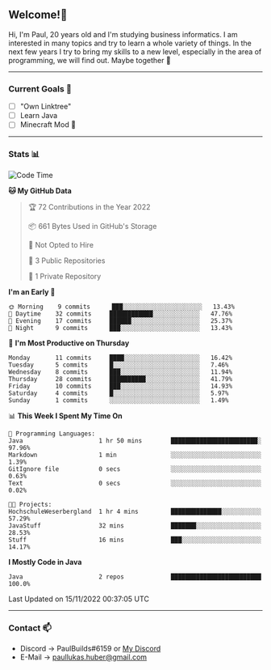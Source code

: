 ## Welcome!👋

Hi, I'm Paul, 20 years old and I'm studying business informatics. I am interested in many topics and try to learn a whole variety of things. In the next few years I try to bring my skills to a new level, especially in the area of programming, we will find out.
Maybe together 🤙

---
### Current Goals 🥅

- [ ] "Own Linktree"
- [ ] Learn Java
- [ ] Minecraft Mod 👀

---
### Stats 📊

<!--START_SECTION:waka-->
![Code Time](http://img.shields.io/badge/Code%20Time-42%20hrs%2027%20mins-blue)

**🐱 My GitHub Data** 

> 🏆 72 Contributions in the Year 2022
 > 
> 📦 661 Bytes Used in GitHub's Storage 
 > 
> 🚫 Not Opted to Hire
 > 
> 📜 3 Public Repositories 
 > 
> 🔑 1 Private Repository 
 > 
**I'm an Early 🐤** 

```text
🌞 Morning    9 commits      ███░░░░░░░░░░░░░░░░░░░░░░   13.43% 
🌆 Daytime    32 commits     ████████████░░░░░░░░░░░░░   47.76% 
🌃 Evening    17 commits     ██████░░░░░░░░░░░░░░░░░░░   25.37% 
🌙 Night      9 commits      ███░░░░░░░░░░░░░░░░░░░░░░   13.43%

```
📅 **I'm Most Productive on Thursday** 

```text
Monday       11 commits     ████░░░░░░░░░░░░░░░░░░░░░   16.42% 
Tuesday      5 commits      █░░░░░░░░░░░░░░░░░░░░░░░░   7.46% 
Wednesday    8 commits      ███░░░░░░░░░░░░░░░░░░░░░░   11.94% 
Thursday     28 commits     ██████████░░░░░░░░░░░░░░░   41.79% 
Friday       10 commits     ███░░░░░░░░░░░░░░░░░░░░░░   14.93% 
Saturday     4 commits      █░░░░░░░░░░░░░░░░░░░░░░░░   5.97% 
Sunday       1 commits      ░░░░░░░░░░░░░░░░░░░░░░░░░   1.49%

```


📊 **This Week I Spent My Time On** 

```text
💬 Programming Languages: 
Java                     1 hr 50 mins        ████████████████████████░   97.96% 
Markdown                 1 min               ░░░░░░░░░░░░░░░░░░░░░░░░░   1.39% 
GitIgnore file           0 secs              ░░░░░░░░░░░░░░░░░░░░░░░░░   0.63% 
Text                     0 secs              ░░░░░░░░░░░░░░░░░░░░░░░░░   0.02%

🐱‍💻 Projects: 
HochschuleWeserbergland  1 hr 4 mins         ██████████████░░░░░░░░░░░   57.29% 
JavaStuff                32 mins             ███████░░░░░░░░░░░░░░░░░░   28.53% 
Stuff                    16 mins             ███░░░░░░░░░░░░░░░░░░░░░░   14.17%

```

**I Mostly Code in Java** 

```text
Java                     2 repos             █████████████████████████   100.0%

```



 Last Updated on 15/11/2022 00:37:05 UTC
<!--END_SECTION:waka-->

---
### Contact 📫

* Discord -> PaulBuilds#6159 or [My Discord](https://discord.gg/7kq6UnB)
* E-Mail -> paullukas.huber@gmail.com
